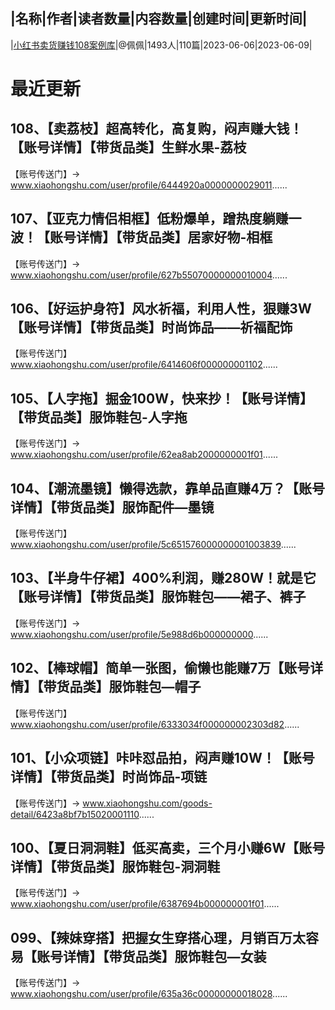 |名称|作者|读者数量|内容数量|创建时间|更新时间|
---
|[小红书卖货赚钱108案例库](https://xiaobot.net/p/xhs108?refer=0b133df9-27dc-423b-8101-639049001c13)|@佩佩|1493人|110篇|2023-06-06|2023-06-09|

# 最近更新
## 108、【卖荔枝】超高转化，高复购，闷声赚大钱！【账号详情】【带货品类】生鲜水果-荔枝
【账号传送门】→ www.xiaohongshu.com/user/profile/6444920a0000000029011......
## 107、【亚克力情侣相框】低粉爆单，蹭热度躺赚一波！【账号详情】【带货品类】居家好物-相框
【账号传送门】→ www.xiaohongshu.com/user/profile/627b55070000000010004......
## 106、【好运护身符】风水祈福，利用人性，狠赚3W【账号详情】【带货品类】时尚饰品——祈福配饰
【账号传送门】www.xiaohongshu.com/user/profile/6414606f000000001102......
## 105、【人字拖】掘金100W，快来抄！【账号详情】【带货品类】服饰鞋包-人字拖
【账号传送门】→ www.xiaohongshu.com/user/profile/62ea8ab2000000001f01......
## 104、【潮流墨镜】懒得选款，靠单品直赚4万？【账号详情】【带货品类】服饰配件—墨镜
【账号传送门】www.xiaohongshu.com/user/profile/5c651576000000001003839......
## 103、【半身牛仔裙】400%利润，赚280W！就是它【账号详情】【带货品类】服饰鞋包——裙子、裤子
【账号传送门】→ www.xiaohongshu.com/user/profile/5e988d6b000000000......
## 102、【棒球帽】简单一张图，偷懒也能赚7万【账号详情】【带货品类】服饰鞋包—帽子
【账号传送门】www.xiaohongshu.com/user/profile/6333034f000000002303d82......
## 101、【小众项链】咔咔怼品拍，闷声赚10W！【账号详情】【带货品类】时尚饰品-项链
【账号传送门】→ www.xiaohongshu.com/goods-detail/6423a8bf7b15020001110......
## 100、【夏日洞洞鞋】低买高卖，三个月小赚6W【账号详情】【带货品类】服饰鞋包-洞洞鞋
【账号传送门】→ www.xiaohongshu.com/user/profile/6387694b000000001f01......
## 099、【辣妹穿搭】把握女生穿搭心理，月销百万太容易【账号详情】【带货品类】服饰鞋包—女装
【账号传送门】→ www.xiaohongshu.com/user/profile/635a36c00000000018028......

